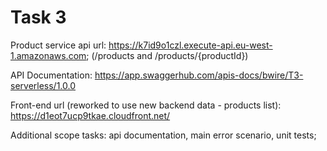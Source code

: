  # Task 3

Product service api url: https://k7id9o1czl.execute-api.eu-west-1.amazonaws.com; (/products and /products/{productId})

API Documentation: https://app.swaggerhub.com/apis-docs/bwire/T3-serverless/1.0.0

Front-end url (reworked to use new backend data - products list): https://d1eot7ucp9tkae.cloudfront.net/

Additional scope tasks: api documentation, main error scenario, unit tests;